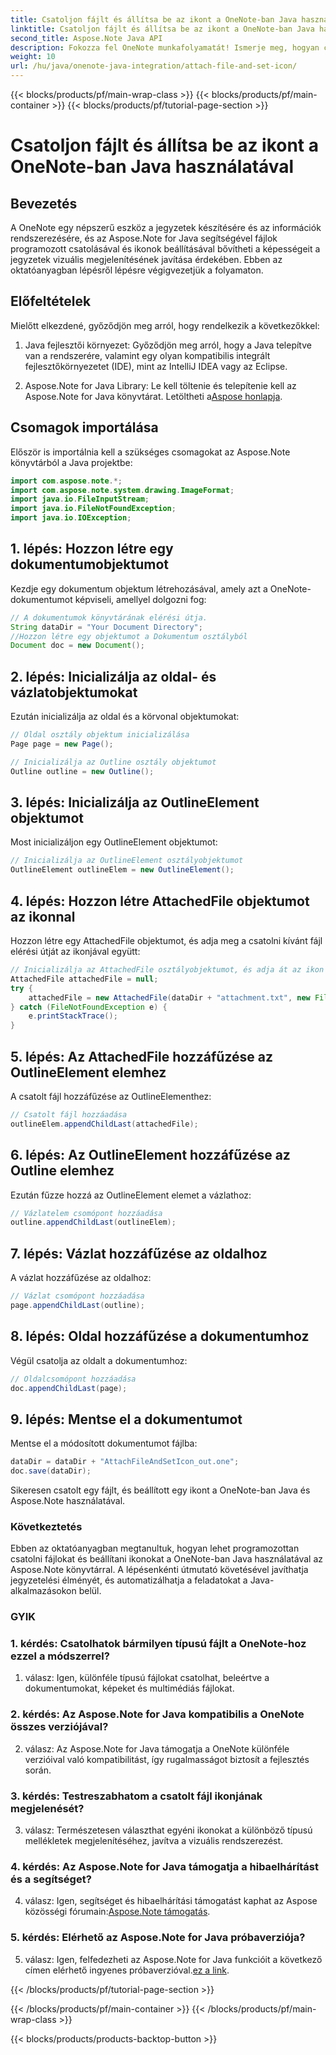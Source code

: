 ```yaml
---
title: Csatoljon fájlt és állítsa be az ikont a OneNote-ban Java használatával
linktitle: Csatoljon fájlt és állítsa be az ikont a OneNote-ban Java használatával
second_title: Aspose.Note Java API
description: Fokozza fel OneNote munkafolyamatát! Ismerje meg, hogyan csatolhat fájlokat, és hogyan szabhat személyre ikonokat programozottan Java nyelven az Aspose.Note segítségével. Könnyű lépéseket és kódot tartalmaz! #OneNote #Java #Aspose
weight: 10
url: /hu/java/onenote-java-integration/attach-file-and-set-icon/
---
```


{{< blocks/products/pf/main-wrap-class >}}
{{< blocks/products/pf/main-container >}}
{{< blocks/products/pf/tutorial-page-section >}}

# Csatoljon fájlt és állítsa be az ikont a OneNote-ban Java használatával

## Bevezetés

A OneNote egy népszerű eszköz a jegyzetek készítésére és az információk rendszerezésére, és az Aspose.Note for Java segítségével fájlok programozott csatolásával és ikonok beállításával bővítheti a képességeit a jegyzetek vizuális megjelenítésének javítása érdekében. Ebben az oktatóanyagban lépésről lépésre végigvezetjük a folyamaton.

## Előfeltételek

Mielőtt elkezdené, győződjön meg arról, hogy rendelkezik a következőkkel:

1. Java fejlesztői környezet: Győződjön meg arról, hogy a Java telepítve van a rendszerére, valamint egy olyan kompatibilis integrált fejlesztőkörnyezetet (IDE), mint az IntelliJ IDEA vagy az Eclipse.
   
2.  Aspose.Note for Java Library: Le kell töltenie és telepítenie kell az Aspose.Note for Java könyvtárat. Letöltheti a[Aspose honlapja](https://releases.aspose.com/note/java/).

## Csomagok importálása

Először is importálnia kell a szükséges csomagokat az Aspose.Note könyvtárból a Java projektbe:

```java
import com.aspose.note.*;
import com.aspose.note.system.drawing.ImageFormat;
import java.io.FileInputStream;
import java.io.FileNotFoundException;
import java.io.IOException;
```

## 1. lépés: Hozzon létre egy dokumentumobjektumot

Kezdje egy dokumentum objektum létrehozásával, amely azt a OneNote-dokumentumot képviseli, amellyel dolgozni fog:

```java
// A dokumentumok könyvtárának elérési útja.
String dataDir = "Your Document Directory";
//Hozzon létre egy objektumot a Dokumentum osztályból
Document doc = new Document();
```

## 2. lépés: Inicializálja az oldal- és vázlatobjektumokat

Ezután inicializálja az oldal és a körvonal objektumokat:

```java
// Oldal osztály objektum inicializálása
Page page = new Page();

// Inicializálja az Outline osztály objektumot
Outline outline = new Outline();
```

## 3. lépés: Inicializálja az OutlineElement objektumot

Most inicializáljon egy OutlineElement objektumot:

```java
// Inicializálja az OutlineElement osztályobjektumot
OutlineElement outlineElem = new OutlineElement();
```

## 4. lépés: Hozzon létre AttachedFile objektumot az ikonnal

Hozzon létre egy AttachedFile objektumot, és adja meg a csatolni kívánt fájl elérési útját az ikonjával együtt:

```java
// Inicializálja az AttachedFile osztályobjektumot, és adja át az ikon elérési útját is
AttachedFile attachedFile = null;
try {
    attachedFile = new AttachedFile(dataDir + "attachment.txt", new FileInputStream(dataDir  + "icon.jpg"), ImageFormat.getJpeg());
} catch (FileNotFoundException e) {
    e.printStackTrace();
}
```

## 5. lépés: Az AttachedFile hozzáfűzése az OutlineElement elemhez

A csatolt fájl hozzáfűzése az OutlineElementhez:

```java
// Csatolt fájl hozzáadása
outlineElem.appendChildLast(attachedFile);
```

## 6. lépés: Az OutlineElement hozzáfűzése az Outline elemhez

Ezután fűzze hozzá az OutlineElement elemet a vázlathoz:

```java
// Vázlatelem csomópont hozzáadása
outline.appendChildLast(outlineElem);
```

## 7. lépés: Vázlat hozzáfűzése az oldalhoz

A vázlat hozzáfűzése az oldalhoz:

```java
// Vázlat csomópont hozzáadása
page.appendChildLast(outline);
```

## 8. lépés: Oldal hozzáfűzése a dokumentumhoz

Végül csatolja az oldalt a dokumentumhoz:

```java
// Oldalcsomópont hozzáadása
doc.appendChildLast(page);
```

## 9. lépés: Mentse el a dokumentumot

Mentse el a módosított dokumentumot fájlba:

```java
dataDir = dataDir + "AttachFileAndSetIcon_out.one";
doc.save(dataDir);
```

Sikeresen csatolt egy fájlt, és beállított egy ikont a OneNote-ban Java és Aspose.Note használatával.

### Következtetés

Ebben az oktatóanyagban megtanultuk, hogyan lehet programozottan csatolni fájlokat és beállítani ikonokat a OneNote-ban Java használatával az Aspose.Note könyvtárral. A lépésenkénti útmutató követésével javíthatja jegyzetelési élményét, és automatizálhatja a feladatokat a Java-alkalmazásokon belül.

### GYIK

### 1. kérdés: Csatolhatok bármilyen típusú fájlt a OneNote-hoz ezzel a módszerrel?

1. válasz: Igen, különféle típusú fájlokat csatolhat, beleértve a dokumentumokat, képeket és multimédiás fájlokat.

### 2. kérdés: Az Aspose.Note for Java kompatibilis a OneNote összes verziójával?

2. válasz: Az Aspose.Note for Java támogatja a OneNote különféle verzióival való kompatibilitást, így rugalmasságot biztosít a fejlesztés során.

### 3. kérdés: Testreszabhatom a csatolt fájl ikonjának megjelenését?

3. válasz: Természetesen választhat egyéni ikonokat a különböző típusú mellékletek megjelenítéséhez, javítva a vizuális rendszerezést.

### 4. kérdés: Az Aspose.Note for Java támogatja a hibaelhárítást és a segítséget?

 4. válasz: Igen, segítséget és hibaelhárítási támogatást kaphat az Aspose közösségi fórumain:[Aspose.Note támogatás](https://forum.aspose.com/c/note/28).

### 5. kérdés: Elérhető az Aspose.Note for Java próbaverziója?

5. válasz: Igen, felfedezheti az Aspose.Note for Java funkcióit a következő címen elérhető ingyenes próbaverzióval.[ez a link](https://releases.aspose.com/).

{{< /blocks/products/pf/tutorial-page-section >}}

{{< /blocks/products/pf/main-container >}}
{{< /blocks/products/pf/main-wrap-class >}}

{{< blocks/products/products-backtop-button >}}
